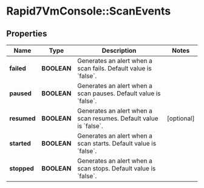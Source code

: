 # Rapid7VmConsole::ScanEvents

## Properties
Name | Type | Description | Notes
------------ | ------------- | ------------- | -------------
**failed** | **BOOLEAN** | Generates an alert when a scan fails. Default value is &#x60;false&#x60;. | 
**paused** | **BOOLEAN** | Generates an alert when a scan pauses. Default value is &#x60;false&#x60;. | 
**resumed** | **BOOLEAN** | Generates an alert when a scan resumes. Default value is &#x60;false&#x60;. | [optional] 
**started** | **BOOLEAN** | Generates an alert when a scan starts. Default value is &#x60;false&#x60;. | 
**stopped** | **BOOLEAN** | Generates an alert when a scan stops. Default value is &#x60;false&#x60;. | 


